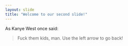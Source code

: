 ```yaml
---
layout: slide
title: "Welcome to our second slide!"
---
```

As Kanye West once said:
> Fuck them kids,
> man.
Use the left arrow to go back!
